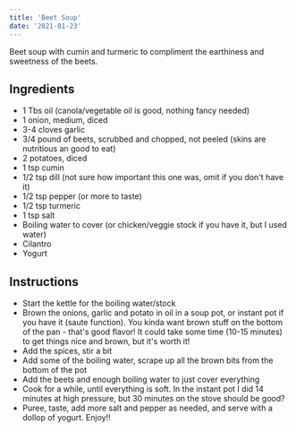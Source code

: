 ```yaml
---
title: 'Beet Soup'
date: '2021-01-23'
---
```


Beet soup with cumin and turmeric to compliment the earthiness and sweetness of the beets.

## Ingredients
- 1 Tbs oil (canola/vegetable oil is good, nothing fancy needed)
- 1 onion, medium, diced
- 3-4 cloves garlic
- 3/4 pound of beets, scrubbed and chopped, not peeled (skins are nutritious an good to eat)
- 2 potatoes, diced
- 1 tsp cumin
- 1/2 tsp dill (not sure how important this one was, omit if you don't have it)
- 1/2 tsp pepper (or more to taste)
- 1/2 tsp turmeric
- 1 tsp salt
- Boiling water to cover (or chicken/veggie stock if you have it, but I used water)
- Cilantro
- Yogurt

## Instructions
- Start the kettle for the boiling water/stock
- Brown the onions, garlic and potato in oil in a soup pot, or instant pot if you have it (saute function). You kinda want brown stuff on the bottom of the pan - that's good flavor! It could take some time (10-15 minutes) to get things nice and brown, but it's worth it!
- Add the spices, stir a bit
- Add some of the boiling water, scrape up all the brown bits from the bottom of the pot
- Add the beets and enough boiling water to just cover everything
- Cook for a while, until everything is soft. In the instant pot I did 14 minutes at high pressure, but 30 minutes on the stove should be good?
- Puree, taste, add more salt and pepper as needed, and serve with a dollop of yogurt. Enjoy!!
